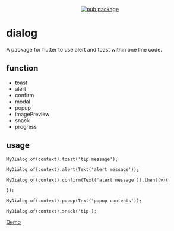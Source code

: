 
<p align="center">
    <a href="https://pub.dartlang.org/packages/shirne_dialog">
        <img src="https://img.shields.io/pub/v/shirne_dialog.svg" alt="pub package" />
    </a>
</p>

# dialog

A package for flutter to use alert and toast within one line code.

## function

* toast
* alert
* confirm
* modal
* popup
* imagePreview
* snack
* progress

## usage

```
MyDialog.of(context).toast('tip message');

MyDialog.of(context).alert(Text('alert message'));

MyDialog.of(context).confirm(Text('alert message')).then((v){

});

MyDialog.of(context).popup(Text('popup contents'));

MyDialog.of(context).snack('tip');
```

[Demo](https://www.shirne.com/demo/easydialog/)